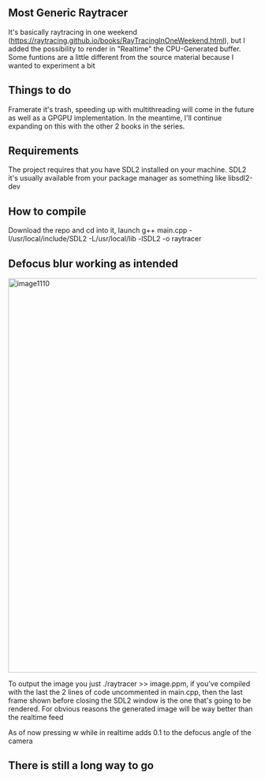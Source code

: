 ## Most Generic Raytracer
It's basically raytracing in one weekend (https://raytracing.github.io/books/RayTracingInOneWeekend.html), but I added the possibility to render in "Realtime" the CPU-Generated buffer. Some funtions are a little different from the source material because I wanted to experiment a bit

## Things to do
Framerate it's trash, speeding up with multithreading will come in the future as well as a GPGPU implementation.
In the meantime, I'll continue expanding on this with the other 2 books in the series.
## Requirements
The project requires that you have SDL2 installed on your machine. SDL2 it's usually available from your package manager as something like libsdl2-dev
## How to compile
Download the repo and cd into it, launch g++ main.cpp -I/usr/local/include/SDL2 -L/usr/local/lib -lSDL2 -o raytracer

## Defocus blur working as intended

<img width="800" height="800" alt="image1110" src="https://github.com/user-attachments/assets/d62ffca2-0283-43c3-9e11-dd6ba665752c" />




To output the image you just ./raytracer >> image.ppm, if you've compiled with the last the 2 lines of code uncommented in main.cpp, then the last frame shown before closing the SDL2 window is the one that's going to be rendered. For obvious reasons the generated image will be way better than the realtime feed

As of now pressing w while in realtime adds 0.1 to the defocus angle of the camera

## There is still a long way to go
